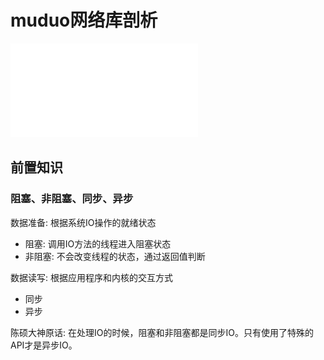 # muduo网络库剖析

![muduo库具体剖析](muduo.pdf)

## $\textbf{前置知识}$

### 阻塞、非阻塞、同步、异步

数据准备: 根据系统IO操作的就绪状态

* 阻塞: 调用IO方法的线程进入阻塞状态
* 非阻塞: 不会改变线程的状态，通过返回值判断

数据读写: 根据应用程序和内核的交互方式

* 同步
* 异步
  
陈硕大神原话: 在处理IO的时候，阻塞和非阻塞都是同步IO。只有使用了特殊的API才是异步IO。
